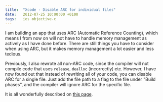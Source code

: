 ```yaml
---
title:  "Xcode - Disable ARC for individual files"
date: 	2012-07-25 10:00:00 +0100
tags: 	ios objective-c
---
```



I am building an app that uses ARC (Automatic Reference Counting), which means I
from now on will not have to handle memory management as actively as I have done
before. There are still things you have to consider when using ARC, but it makes
memory management a lot easier and less tedious.

Previously, I also rewrote all non-ARC code, since the compiler will not compile
code that uses `release`, `dealloc` (incorrectly) etc. However, I have now found
out that instead of rewriting all of your code, you can disable ARC for a single
file. Just add the file path to a flag to the file under "Build phases", and the
compiler will ignore ARC for the specific file.

It is all wonderfully described on [this page](http://stackoverflow.com/questions/6646052/how-can-i-disable-arc-for-a-single-file-in-a-project).